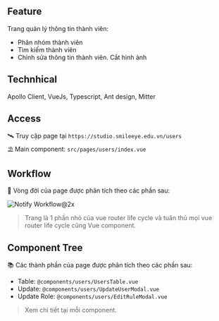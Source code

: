 ## Feature
Trang quản lý thông tin thành viên:
- Phân nhóm thành viên
- Tìm kiếm thành viên
- Chỉnh sửa thông tin thành viên. Cắt hình ảnh
## Technhical
Apollo Client, VueJs, Typescript, Ant design, Mitter
## Access
🛰 Truy cập page tại `https://studio.smileeye.edu.vn/users` </br>
⛱ Main component: `src/pages/users/index.vue` </br>
## Workflow
🚀 Vòng đời của page được phân tích theo các phần sau:

![Notify Workflow@2x](https://i.imgur.com/6Dek3Dm.png)

> Trang là 1 phần nhỏ của vue router life cycle và tuân thủ mọi vue router life cycle cũng Vue component.

## Component Tree
📚 Các thành phần của page được phân tích theo các phần sau:
- Table: `@components/users/UsersTable.vue`
- Update: `@components/users/UpdateUserModal.vue`
- Update Role: `@components/users/EditRuleModal.vue`

> Xem chi tiết tại mỗi component.
